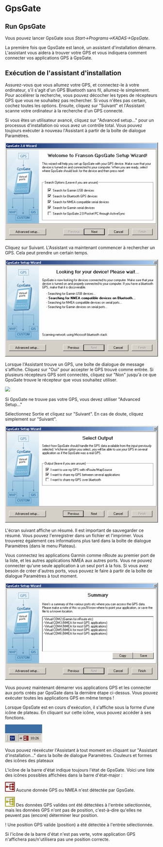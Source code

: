 # GpsGate <a name="#gpsgate"></a>

## Run GpsGate <a name="#run-gpsgate"></a>

Vous pouvez lancer GpsGate sous *Start&rarr;Programs&rarr;KADAS&rarr;GpsGate*.

La première fois que GpsGate est lancé, un assistant d'installation démarre. L'assistant vous aidera à trouver votre GPS et vous indiquera comment connecter vos applications GPS à GpsGate.

## Exécution de l'assistant d'installation <a name="#running-the-setup-wizard"></a>

Assurez-vous que vous allumez votre GPS, et connectez-le à votre ordinateur, s'il s'agit d'un GPS Bluetooth sans fil, allumez-le simplement. Pour accélérer la recherche, vous pouvez décocher les types de récepteurs GPS que vous ne souhaitez pas rechercher. Si vous n'êtes pas certain, cochez toutes les options. Ensuite, cliquez sur "Suivant" et l'Assistant scanne votre ordinateur à la recherche d'un GPS connecté.

Si vous êtes un utilisateur avancé, cliquez sur "Advanced setup..." pour un processus d'installation où vous avez un contrôle total. Vous pouvez toujours exécuter à nouveau l'Assistant à partir de la boîte de dialogue Paramètres.

![](../../images/wizard_select_search_200.gif)

Cliquez sur Suivant. L'Assistant va maintenant commencer à rechercher un GPS. Cela peut prendre un certain temps.

![](../../images/wizard_search_200.gif)

Lorsque l'Assistant trouve un GPS, une boîte de dialogue de message s'affiche. Cliquez sur "Oui" pour accepter le GPS trouvé comme entrée. Si plusieurs récepteurs GPS sont connectés, cliquez sur "Non" jusqu'à ce que GpsGate trouve le récepteur que vous souhaitez utiliser.

![](../../images/wizard_device_device_found_200.gif)

Si GpsGate ne trouve pas votre GPS, vous devez utiliser "Advanced Setup..."

Sélectionnez Sortie et cliquez sur "Suivant". En cas de doute, cliquez simplement sur "Suivant".

![](../../images/wizard_select_output_200.gif)

L'écran suivant affiche un résumé. Il est important de sauvegarder ce résumé. Vous pouvez l'enregistrer dans un fichier et l'imprimer. Vous trouverez également ces informations plus tard dans la boîte de dialogue Paramètres (dans le menu Plateau).

Vous connectez les applications Garmin comme nRoute au premier port de la liste, et les autres applications NMEA aux autres ports. Vous ne pouvez connecter qu'une seule application à un seul port à la fois. Si vous avez besoin de créer d'autres ports, vous pouvez le faire à partir de la boîte de dialogue Paramètres à tout moment.

![](../../images/wizard_summary_200.gif)

Vous pouvez maintenant démarrer vos applications GPS et les connecter aux ports créés par GpsGate dans la dernière étape ci-dessus. Vous pouvez exécuter toutes les applications GPS en même temps !

Lorsque GpsGate est en cours d'exécution, il s'affiche sous la forme d'une icône de plateau. En cliquant sur cette icône, vous pouvez accéder à ses fonctions.

![](../../images/tray_icon_win.gif)

Vous pouvez réexécuter l'Assistant à tout moment en cliquant sur "Assistant d'installation..." dans la boîte de dialogue Paramètres. Couleurs et formes des icônes des plateaux

L'icône de la barre d'état indique toujours l'état de GpsGate. Voici une liste des icônes possibles affichées dans la barre d'état-major :

![](../../images/red32.gif)
Aucune donnée GPS ou NMEA n'est détectée par GpsGate.

![](../../images/yellow32.gif)
Des données GPS valides ont été détectées à l'entrée sélectionnée, mais les données GPS n'ont pas de position, c'est-à-dire qu'elles ne peuvent pas (encore) déterminer leur position.

! [](../../images/green32.gif)
Une position GPS valide (position) a été détectée à l'entrée sélectionnée.

Si l'icône de la barre d'état n'est pas verte, votre application GPS n'affichera pas/n'utilisera pas une position correcte.
